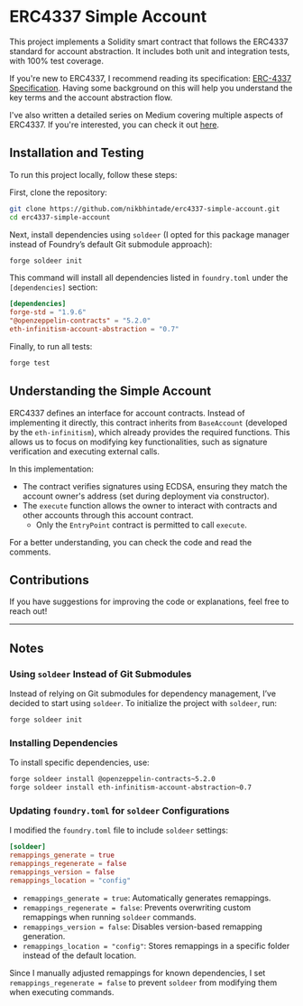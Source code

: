 # ERC4337 Simple Account

This project implements a Solidity smart contract that follows the ERC4337 standard for account abstraction. It includes both unit and integration tests, with 100% test coverage.

If you're new to ERC4337, I recommend reading its specification: [ERC-4337 Specification](https://eips.ethereum.org/EIPS/eip-4337). Having some background on this will help you understand the key terms and the account abstraction flow.

I've also written a detailed series on Medium covering multiple aspects of ERC4337. If you're interested, you can check it out [here](https://medium.com/@nikbhintade/list/developers-guide-to-erc4337-d34102dd0c5a).

## Installation and Testing

To run this project locally, follow these steps:

First, clone the repository:

```bash
git clone https://github.com/nikbhintade/erc4337-simple-account.git
cd erc4337-simple-account
```

Next, install dependencies using `soldeer` (I opted for this package manager instead of Foundry’s default Git submodule approach):

```bash
forge soldeer init
```

This command will install all dependencies listed in `foundry.toml` under the `[dependencies]` section:

```toml
[dependencies]
forge-std = "1.9.6"
"@openzeppelin-contracts" = "5.2.0"
eth-infinitism-account-abstraction = "0.7"
```

Finally, to run all tests:

```bash
forge test
```

## Understanding the Simple Account

ERC4337 defines an interface for account contracts. Instead of implementing it directly, this contract inherits from `BaseAccount` (developed by the `eth-infinitism`), which already provides the required functions. This allows us to focus on modifying key functionalities, such as signature verification and executing external calls.

In this implementation:

-   The contract verifies signatures using ECDSA, ensuring they match the account owner's address (set during deployment via constructor).
-   The `execute` function allows the owner to interact with contracts and other accounts through this account contract.
    -   Only the `EntryPoint` contract is permitted to call `execute`.

For a better understanding, you can check the code and read the comments.

## Contributions

If you have suggestions for improving the code or explanations, feel free to reach out!

---

## Notes

### Using `soldeer` Instead of Git Submodules

Instead of relying on Git submodules for dependency management, I’ve decided to start using `soldeer`. To initialize the project with `soldeer`, run:

```bash
forge soldeer init
```

### Installing Dependencies

To install specific dependencies, use:

```bash
forge soldeer install @openzeppelin-contracts~5.2.0
forge soldeer install eth-infinitism-account-abstraction~0.7
```

### Updating `foundry.toml` for `soldeer` Configurations

I modified the `foundry.toml` file to include `soldeer` settings:

```toml
[soldeer]
remappings_generate = true
remappings_regenerate = false
remappings_version = false
remappings_location = "config"
```

-   `remappings_generate = true`: Automatically generates remappings.
-   `remappings_regenerate = false`: Prevents overwriting custom remappings when running `soldeer` commands.
-   `remappings_version = false`: Disables version-based remapping generation.
-   `remappings_location = "config"`: Stores remappings in a specific folder instead of the default location.

Since I manually adjusted remappings for known dependencies, I set `remappings_regenerate = false` to prevent `soldeer` from modifying them when executing commands.
